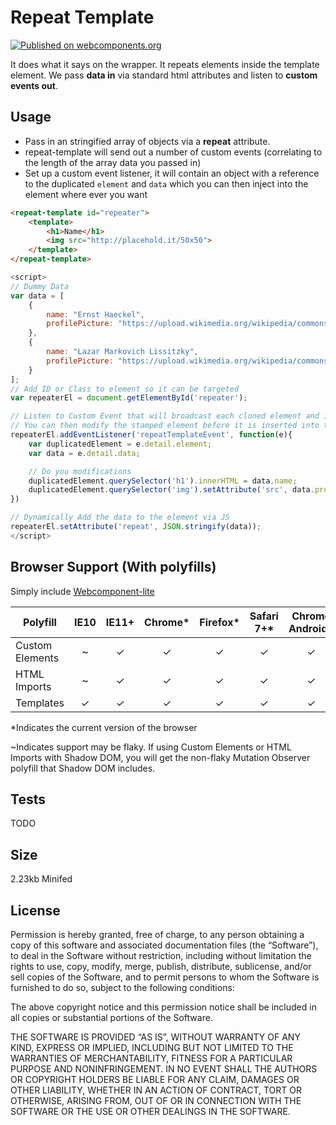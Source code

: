 # Repeat Template
[![Published on webcomponents.org](https://img.shields.io/badge/webcomponents.org-published-blue.svg)](https://beta.webcomponents.org/element/owner/my-element)

It does what it says on the wrapper. It repeats elements inside the template element.
We pass **data in** via standard html attributes and listen to **custom events out**.

## Usage
- Pass in an stringified array of objects via a **repeat** attribute.
- repeat-template will send out a number of custom events (correlating to the length of the array data you passed in)
- Set up a custom event listener, it will contain an object with a reference to the duplicated `element` and `data` which you can then inject into the element where ever you want

```html
<repeat-template id="repeater">
    <template>
        <h1>Name</h1>
        <img src="http://placehold.it/50x50">
    </template>
</repeat-template>
```
```js
<script>
// Dummy Data
var data = [
    {
        name: "Ernst Haeckel",
        profilePicture: "https://upload.wikimedia.org/wikipedia/commons/thumb/3/3b/Ernst_Haeckel_1860.jpg/220px-Ernst_Haeckel_1860.jpg"
    },
    {
        name: "Lazar Markovich Lissitzky",
        profilePicture: "https://upload.wikimedia.org/wikipedia/commons/thumb/f/f6/El_Lissitzky_-_1o_Kestnermappe_Proun_%28Proun._1st_Kestner_Portfolio%29_-_Google_Art_Project.jpg/220px-El_Lissitzky_-_1o_Kestnermappe_Proun_%28Proun._1st_Kestner_Portfolio%29_-_Google_Art_Project.jpg"
    }
];
// Add ID or Class to element so it can be targeted
var repeaterEl = document.getElementById('repeater');

// Listen to Custom Event that will broadcast each cloned element and its associated data.
// You can then modify the stamped element before it is inserted into the DOM
repeaterEl.addEventListener('repeatTemplateEvent', function(e){
    var duplicatedElement = e.detail.element;
    var data = e.detail.data;

    // Do you modifications
    duplicatedElement.querySelector('h1').innerHTML = data.name;
    duplicatedElement.querySelector('img').setAttribute('src', data.profilePicture);
})

// Dynamically Add the data to the element via JS
repeaterEl.setAttribute('repeat', JSON.stringify(data));
</script>
```

## Browser Support (With polyfills)
Simply include [Webcomponent-lite](https://cdnjs.cloudflare.com/ajax/libs/webcomponentsjs/0.7.23/webcomponents-lite.min.js)  


| Polyfill   | IE10 | IE11+ | Chrome* | Firefox* | Safari 7+* | Chrome Android* | Mobile Safari* |
| ---------- |:----:|:-----:|:-------:|:--------:|:----------:|:---------------:|:--------------:|
| Custom Elements | ~ | ✓ | ✓ | ✓ | ✓ | ✓| ✓ |
| HTML Imports | ~ | ✓ | ✓ | ✓ | ✓| ✓| ✓ |
| Templates | ✓ | ✓ | ✓ | ✓| ✓ | ✓ | ✓ |

*Indicates the current version of the browser

~Indicates support may be flaky. If using Custom Elements or HTML Imports with Shadow DOM,
you will get the non-flaky Mutation Observer polyfill that Shadow DOM includes.

## Tests
TODO

## Size
2.23kb Minifed

## License
Permission is hereby granted, free of charge, to any person obtaining a copy of this software and associated documentation files (the “Software”), to deal in the Software without restriction, including without limitation the rights to use, copy, modify, merge, publish, distribute, sublicense, and/or sell copies of the Software, and to permit persons to whom the Software is furnished to do so, subject to the following conditions:

The above copyright notice and this permission notice shall be included in all copies or substantial portions of the Software.

THE SOFTWARE IS PROVIDED “AS IS”, WITHOUT WARRANTY OF ANY KIND, EXPRESS OR IMPLIED, INCLUDING BUT NOT LIMITED TO THE WARRANTIES OF MERCHANTABILITY, FITNESS FOR A PARTICULAR PURPOSE AND NONINFRINGEMENT. IN NO EVENT SHALL THE AUTHORS OR COPYRIGHT HOLDERS BE LIABLE FOR ANY CLAIM, DAMAGES OR OTHER LIABILITY, WHETHER IN AN ACTION OF CONTRACT, TORT OR OTHERWISE, ARISING FROM, OUT OF OR IN CONNECTION WITH THE SOFTWARE OR THE USE OR OTHER DEALINGS IN THE SOFTWARE.

